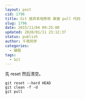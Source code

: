 ```yaml
---
layout: post
cid: 1796
title: Git 放弃本地修改 直接 pull 代码
slug: 1796
date: 2015/11/04 09:25:00
updated: 2020/01/11 23:12:37
status: publish
author: 千夜同学
categories: 
  - 编程
tags: 
  - Git
---
```



先 reset 然后清空。

```
git reset --hard HEAD    
git clean -f -d    
git pull
```
